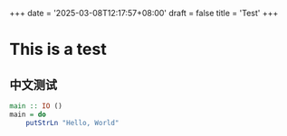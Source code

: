 +++
date = '2025-03-08T12:17:57+08:00'
draft = false
title = 'Test'
+++

# This is a test
## 中文测试
```haskell
main :: IO ()
main = do
    putStrLn "Hello, World"
```